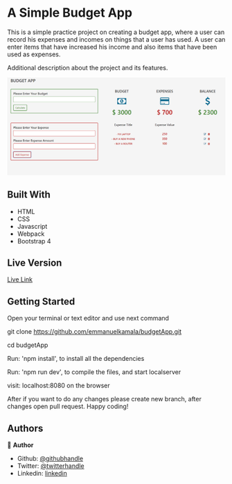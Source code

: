 # A Simple Budget App

This is a simple practice project on creating a budget app, where a user can record his expenses and incomes on things 
that a user has used. A user can enter items that have increased his income and also items that have been used as
expenses.

Additional description about the project and its features.

![screenshot](./dist/images/budget.png)


## Built With

- HTML
- CSS
- Javascript
- Webpack
- Bootstrap 4

## Live Version

[Live Link](https://emmanuelkamala.github.io/budgetApp/)


## Getting Started

Open your terminal or text editor and use next command

  git clone https://github.com/emmanuelkamala/budgetApp.git

  cd budgetApp

  Run: 'npm install', to install all the dependencies

  Run: 'npm run dev', to compile the files, and start localserver

  visit: localhost:8080 on the browser

After if you want to do any changes please create new branch, after changes open pull request.
Happy coding! 


## Authors

👤 **Author**

- Github: [@githubhandle](https://github.com/emmanuelkamala)
- Twitter: [@twitterhandle](https://twitter.com/ejkamala)
- Linkedin: [linkedin](https://linkedin.com/emmanuelkamala)

